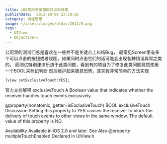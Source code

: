 ```yaml
---
title: iOS禁用多按钮同时点击效果
publishDate:  2012-10-08 23:19:26
category: 编程思想
image: ~/assets/images/aldis/2012/9.png
tags:
  - UIView
  - Objective-C
---
```


公司里的测试们总是喜欢在一些并不是关键点上纠结Bug，
最常见Screen里有多个可以点击的按钮或者视图，如果同时点击它们的话可能会出现各种错误异常之类的，
而测试特别津津乐道于此类问题，看到有的项目为了修复此类问题竟然使用一个BOOL来标记判断
然后维护起来极其恐怖，其实有非常简单的方法实现
```objc
[view setExclusiveTouch:YES];
```
官方文档解释
exclusiveTouch
A Boolean value that indicates whether the receiver handles touch events exclusively.

@property(nonatomic, getter=isExclusiveTouch) BOOL exclusiveTouch
Discussion
Setting this property to YES causes the receiver to block the delivery of 
touch events to other views in the same window. The default value of this property is NO.

Availability
Available in iOS 2.0 and later.
See Also
  @property multipleTouchEnabled
Declared In
UIView.h